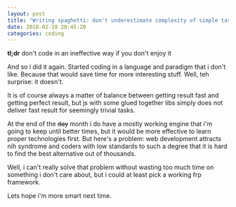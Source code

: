 ```yaml
---
layout: post
title: "Writing spaghetti: don't underestimate complexity of simple tasks"
date: 2018-02-28 20:45:20
categories: coding
---
```


**tl;dr** don't code in an ineffective way if you don't enjoy it

<cut/>

And so i did it again. Started coding in a language and paradigm that i don't
like. Because that would save time for more interesting stuff. Well, teh
surprise: it doesn't.

It is of course always a matter of balance between getting result fast and
getting perfect result, but js with some glued together libs simply does not
deliver fast result for seemingly trivial tasks.

At the end of the ~~day~~ month i do have a mostly working engine that i'm going
to keep until better times, but it would be more effective to learn proper
technologies first. But here's a problem: web development attracts nih syndrome
and coders with low standards to such a degree that it is hard to find the best
alternative out of thousands.

Well, i can't really solve that problem without wasting too much time on
something i don't care about, but i could at least pick a working frp framework.

Lets hope i'm more smart next time.
